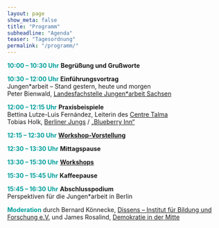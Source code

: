 ```yaml
---
layout: page
show_meta: false
title: "Programm"
subheadline: "Agenda"
teaser: "Tagesordnung"
permalink: "/programm/"
---
```


<span style="color:#009F9B">**10:00 – 10:30 Uhr**</span> **Begrüßung und Grußworte**

<span style="color:#009F9B">**10:30 – 12:00 Uhr**</span> **Einführungsvortrag**  
Jungen\*arbeit – Stand gestern, heute und morgen  
Peter Bienwald, [Landesfachstelle Jungen\*arbeit Sachsen](https://www.juma-sachsen.de/landesfachstelle-jungenarbeit/unsere-arbeit/)

<span style="color:#009F9B">**12:00 – 12:15 Uhr**</span> **Praxisbeispiele**  
Bettina Lutze-Luis Fernández, Leiterin des [Centre Talma](http://www.centre-talma.de)  
Tobias Holk, [Berliner Jungs](http://www.jungen-netz.de) / [„Blueberry Inn“](http://outreach6.spinnenwerk.de/~outreach0815/teams/blueberry-inn.html)

<span style="color:#009F9B">**12:15 – 12:30 Uhr**</span> **[Workshop-Vorstellung](/berlin/workshops)**

<span style="color:#009F9B">**12:30 – 13:30 Uhr**</span> **Mittagspause**

<span style="color:#009F9B">**13:30 – 15:30 Uhr**</span> **[Workshops](/berlin/workshops)**

<span style="color:#009F9B">**15:30 – 15:45 Uhr**</span> **Kaffeepause**

<span style="color:#009F9B">**15:45 – 16:30 Uhr**</span> **Abschlusspodium**  
Perspektiven für die Jungen\*arbeit in Berlin

<span style="color:#009F9B">**Moderation**</span> durch Bernard Könnecke, [Dissens – Institut für Bildung und Forschung e.V.](https://www.dissens.de/) und James Rosalind, [Demokratie in der Mitte](http://demokratie-in-der-mitte.de/)
